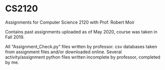 # CS2120
Assignments for Computer Science 2120 with Prof. Robert Moir

Contains past assignments uploaded as of May 2020, course was taken in Fall 2019.

All "Assignment_Check.py" files written by professor.
csv databases taken from assignment files and/or downloaded online.
Several activity/assignment python files written incomplete by professor, completed by me.
